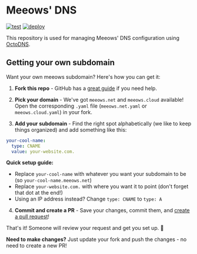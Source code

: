 # Meeows' DNS

[![test](https://github.com/meeowscloud/dns/actions/workflows/test.yaml/badge.svg)](https://github.com/meeowscloud/dns/actions?query=workflow%3Atest)
[![deploy](https://github.com/meeowscloud/dns/actions/workflows/deploy.yaml/badge.svg)](https://github.com/meeowscloud/dns/actions/workflows/deploy.yaml)

This repository is used for managing Meeows' DNS configuration using [OctoDNS](https://github.com/octodns/octodns).

## Getting your own subdomain

Want your own meeows subdomain? Here's how you can get it:

1. **Fork this repo** - GitHub has a [great guide](https://docs.github.com/en/pull-requests/collaborating-with-pull-requests/working-with-forks/fork-a-repo) if you need help.
2. **Pick your domain** - We've got `meeows.net` and `meeows.cloud` available! Open the corresponding `.yaml` file (`meeows.net.yaml` or `meeows.cloud.yaml`) in your fork.

3. **Add your subdomain** - Find the right spot alphabetically (we like to keep things organized) and add something like this:

```yaml
your-cool-name:
  type: CNAME
  value: your-website.com.
```

**Quick setup guide:**

- Replace `your-cool-name` with whatever you want your subdomain to be (so `your-cool-name.meeows.net`)
- Replace `your-website.com.` with where you want it to point (don't forget that dot at the end!)
- Using an IP address instead? Change `type: CNAME` to `type: A`

4. **Commit and create a PR** - Save your changes, commit them, and [create a pull request](https://docs.github.com/en/free-pro-team@latest/github/collaborating-with-issues-and-pull-requests/creating-a-pull-request-from-a-fork)!

That's it! Someone will review your request and get you set up. 🎉

**Need to make changes?** Just update your fork and push the changes - no need to create a new PR!
